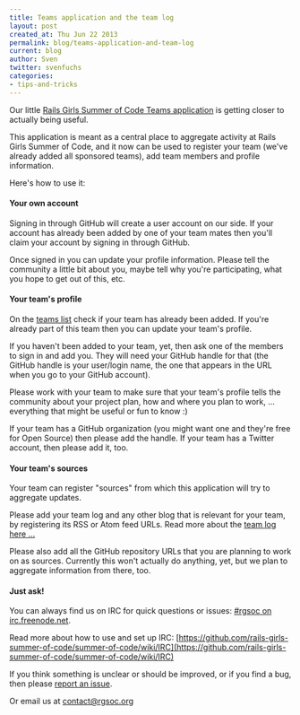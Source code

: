 ```yaml
---
title: Teams application and the team log
layout: post
created_at: Thu Jun 22 2013
permalink: blog/teams-application-and-team-log
current: blog
author: Sven
twitter: svenfuchs
categories:
- tips-and-tricks
---
```


Our little [Rails Girls Summer of Code Teams application](https://teams.railsgirlssummerofcode.org/teams)
is getting closer to actually being useful.

This application is meant as a central place to aggregate activity at
Rails Girls Summer of Code, and it now can be used to register your team (we've
already added all sponsored teams), add team members and profile information.

Here's how to use it:

#### Your own account

Signing in through GitHub will create a user account on our side. If your account
has already been added by one of your team mates then you'll claim your account
by signing in through GitHub.

Once signed in you can update your profile information. Please tell the
community a little bit about you, maybe tell why you're participating, what you
hope to get out of this, etc.

#### Your team's profile

On the [teams list](https://teams.railsgirlssummerofcode.org/teams) check if
your team has already been added. If you're already part of this team then you
can update your team's profile.

If you haven't been added to your team, yet, then ask one of the members to
sign in and add you. They will need your GitHub handle for that (the GitHub
handle is your user/login name, the one that appears in the URL when you go to
your GitHub account).

Please work with your team to make sure that your team's profile tells the
community about your project plan, how and where you plan to work, ... everything
that might be useful or fun to know :)

If your team has a GitHub organization (you might want one and they're free
for Open Source) then please add the handle. If your team has a Twitter
account, then please add it, too.

#### Your team's sources

Your team can register "sources" from which this application will try to
aggregate updates.

Please add your team log and any other blog that is relevant for your team,
by registering its RSS or Atom feed URLs. Read more about the
[team log here ...](http://railsgirlssummerofcode.org/team-log)

Please also add all the GitHub repository URLs that you are planning to
work on as sources.  Currently this won't actually do anything, yet, but we
plan to aggregate information from there, too.

#### Just ask!

You can always find us on IRC for quick questions or issues:
[#rgsoc on irc.freenode.net](irc://irc.freenode.net#rgsoc).

Read more about how to use and set up IRC: [https://github.com/rails-girls-summer-of-code/summer-of-code/wiki/IRC](https://github.com/rails-girls-summer-of-code/summer-of-code/wiki/IRC)

If you think something is unclear or should be improved, or if you find a
bug, then please [report an issue](https://github.com/rails-girls-summer-of-code/rgsoc-teams/issues).

Or email us at [contact@rgsoc.org](mailto:contact@rgsoc.org)


